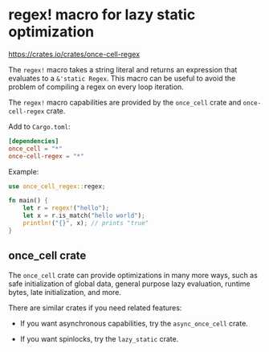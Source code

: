 # regex! macro for lazy static optimization

<https://crates.io/crates/once-cell-regex>

The `regex!` macro takes a string literal and returns an expression that evaluates to a `&'static Regex`. This macro can be useful to avoid the problem of compiling a regex on every loop iteration.

The `regex!` macro capabilities are provided by the `once_cell` crate and `once-cell-regex` crate.

Add to `Cargo.toml`:

```toml
[dependencies]
once_cell = "*"
once-cell-regex = "*"
```

Example:

```rust
use once_cell_regex::regex;

fn main() {
    let r = regex!("hello");
    let x = r.is_match("hello world");
    println!("{}", x); // prints "true"
}
```

## once_cell crate

The `once_cell` crate can provide optimizations in many more ways, such as safe initialization of global data, general purpose lazy evaluation, runtime bytes, late initialization, and more. 

There are similar crates if you need related features: 

* If you want asynchronous capabilities, try the `async_once_cell` crate.
  
* If you want spinlocks, try the `lazy_static` crate.
